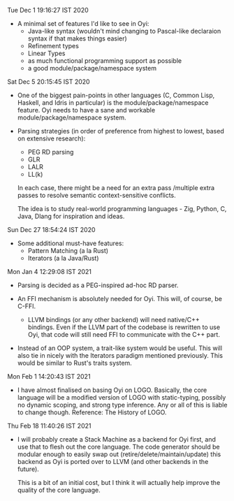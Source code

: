 Tue Dec  1 19:16:27 IST 2020

* A minimal set of features I'd like to see in Oyi:
  - Java-like syntax (wouldn't mind changing to Pascal-like declaraion syntax if that makes things easier)
  - Refinement types
  - Linear Types
  - as much functional programming support as possible
  - a good module/package/namespace system

Sat Dec  5 20:15:45 IST 2020

* One of the biggest pain-points in other languages (C, Common Lisp, Haskell, and Idris in particular) is the module/package/namespace feature.
  Oyi needs to have a sane and workable module/package/namespace system.

* Parsing strategies (in order of preference from highest to lowest, based on extensive research):
  * PEG RD parsing
  * GLR
  * LALR
  * LL(k)

  In each case, there might be a need for an extra pass /multiple extra passes to resolve semantic context-sensitive conflicts.

  The idea is to study real-world programming languages - Zig, Python, C, Java, Dlang for inspiration and ideas.


Sun Dec 27 18:54:24 IST 2020

* Some additional must-have features:
  * Pattern Matching (a la Rust)
  * Iterators (a la Java/Rust)


Mon Jan  4 12:29:08 IST 2021

* Parsing is decided as a PEG-inspired ad-hoc RD parser.

* An FFI mechanism is absolutely needed for Oyi. This will, of course, be C-FFI.
  * LLVM bindings (or any other backend) will need native/C++ bindings. Even if the LLVM part of the 
    codebase is rewritten to use Oyi, that code will still need FFI to communicate with the C++ part.

* Instead of an OOP system, a trait-like system would be useful. This will also tie in nicely with the
  Iterators paradigm mentioned previously. This would be similar to Rust's traits system.


Mon Feb  1 14:20:43 IST 2021

  * I have almost finalised on basing Oyi on LOGO. Basically, the core language will be a modified version of LOGO with static-typing, possibly no dynamic scoping,
    and strong type inference. Any or all of this is liable to change though. Reference: The History of LOGO.


Thu Feb 18 11:40:26 IST 2021

  * I will probably create a Stack Machine as a backend for Oyi first, and use that to flesh out the core language. The code generator should be modular enough to 
    easily swap out (retire/delete/maintain/update) this backend as Oyi is ported over to LLVM (and other backends in the future). 

    This is a bit of an initial cost, but I think it will actually help improve the quality of the core language.